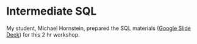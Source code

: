 # Intermediate SQL

My student, Michael Hornstein, prepared the SQL materials ([Google Slide Deck](https://docs.google.com/presentation/d/1sx7FL58BHbzPWb59Tq1S38QBL1KjNEjse3IyqK4nohY/edit?usp=sharing)) for this 2 hr workshop.
